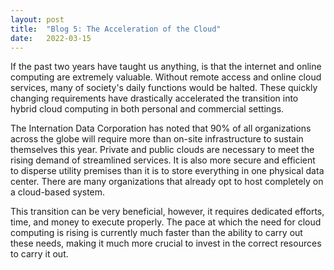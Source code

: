 ```yaml
---
layout: post
title:  "Blog 5: The Acceleration of the Cloud"
date:   2022-03-15 
---
```


If the past two years have taught us anything, is that the internet and online computing are extremely valuable. Without remote access and online cloud services, many of society's daily functions would be halted. These quickly changing requirements have drastically accelerated the transition into hybrid cloud computing in both personal and commercial settings.  

The Internation Data Corporation has noted that 90% of all organizations across the globe will require more than on-site infrastructure to sustain themselves this year. Private and public clouds are necessary to meet the rising demand of streamlined services. It is also more secure and efficient to disperse utility premises than it is to store everything in one physical data center. There are many organizations that already opt to host completely on a cloud-based system.  

This transition can be very beneficial, however, it requires dedicated efforts, time, and money to execute properly. The pace at which the need for cloud computing is rising is currently much faster than the ability to carry out these needs, making it much more crucial to invest in the correct resources to carry it out. 